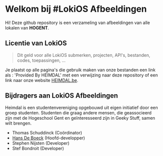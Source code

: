 # Welkom bij #LokiOS Afbeeldingen

Hi! Deze github repository is een verzameling van afbeeldingen van alle lokalen van **HOGENT**. 



## Licentie van LokiOS
>Dit geld voor alle LokiOS submerken, projecten, API's, bestanden, codes, toepassingen, ...

Je plaatst op alle pagina's die gebruik maken van onze bestanden een link  als : 'Provided By HEIMDAL' met een verwijzing naar deze repository of een link naar onze website  [HEIMDAL.be](https://heimdal.be/).



## Bijdragers aan LokiOS Afbeeldingen
Heimdal is een studentenvereniging opgebouwd uit eigen initiatief door een groep studenten. Studenten die graag andere mensen, die geassocieerd zijn met de Hogeschool Gent en geïnteresseerd zijn in Geeky Stuff, samen wilt brengen.
- Thomas Schuddinck (Coördinator)
 - [Hans De Boeck](https://hansdeboeck.be/)  (Hoofd-developper)
 - Stephen Nijsten (Developer)
 - Stef Bondroit (Developer)



